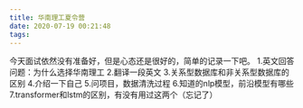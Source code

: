 ```yaml
---
title: 华南理工夏令营
date: 2020-07-19 00:21:48
tags:
---
```


今天面试依然没有准备好，但是心态还是很好的，简单的记录一下吧。
1.英文回答问题：为什么选择华南理工
2.翻译一段英文
3.关系型数据库和非关系型数据库的区别
4.介绍一下自己
5.问项目，数据清洗过程
6.知道的nlp模型，前沿模型有哪些
7.transformer和lstm的区别，有没有用过这两个（忘记了）